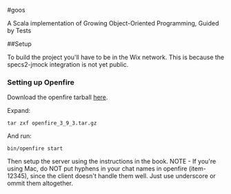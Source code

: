 #goos

A Scala implementation of Growing Object-Oriented Programming, Guided by Tests

##Setup

To build the project you'll have to be in the Wix network. This is because the specs2-jmock integration is not yet public.

### Setting up Openfire

Download the openfire tarball [here](http://www.igniterealtime.org/downloads/download-landing.jsp?file=openfire/openfire_3_9_3.tar.gz).

Expand:
```
tar zxf openfire_3_9_3.tar.gz
```

And run:
```
bin/openfire start
```

Then setup the server using the instructions in the book.
NOTE - If you're using Mac, do NOT put hyphens in your chat names in openfire (item-12345), since the client doesn't handle them well. Just use underscore or ommit them altogether.
